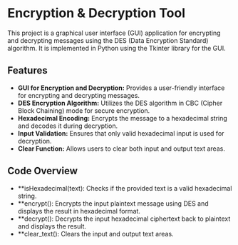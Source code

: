 # Encryption & Decryption Tool

This project is a graphical user interface (GUI) application for encrypting and decrypting messages using the DES (Data Encryption Standard) algorithm. It is implemented in Python using the Tkinter library for the GUI.

## Features

- **GUI for Encryption and Decryption:** Provides a user-friendly interface for encrypting and decrypting messages.
- **DES Encryption Algorithm:** Utilizes the DES algorithm in CBC (Cipher Block Chaining) mode for secure encryption.
- **Hexadecimal Encoding:** Encrypts the message to a hexadecimal string and decodes it during decryption.
- **Input Validation:** Ensures that only valid hexadecimal input is used for decryption.
- **Clear Function:** Allows users to clear both input and output text areas.

## Code Overview
- **isHexadecimal(text): Checks if the provided text is a valid hexadecimal string.
- **encrypt(): Encrypts the input plaintext message using DES and displays the result in hexadecimal format.
- **decrypt(): Decrypts the input hexadecimal ciphertext back to plaintext and displays the result.
- **clear_text(): Clears the input and output text areas.
